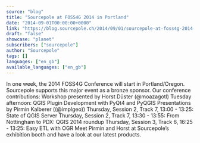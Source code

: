 ```yaml
---
source: "blog"
title: "Sourcepole at FOSS4G 2014 in Portland"
date: "2014-09-01T00:00:00+0000"
link: "https://blog.sourcepole.ch/2014/09/01/sourcepole-at-foss4g-2014-in-portland/"
draft: "false"
showcase: "planet"
subscribers: ["sourcepole"]
author: "Sourcepole"
tags: []
languages: ["en_gb"]
available_languages: ["en_gb"]
---
```


In one week, the 2014 FOSS4G Conference will start in Portland/Oregon. Sourcepole supports this major event as a bronze sponsor.
Our conference contributions:
Workshop presented by Horst Düster (@moazagotl)
Tuesday afternoon: QGIS Plugin Development with PyQt4 and PyQGIS Presentations by Pirmin Kalberer ((@implgeo))
Thursday, Session 2, Track 7, 13:00 - 13:25: State of QGIS Server Thursday, Session 2, Track 7, 13:30 - 13:55: From Nottingham to PDX: QGIS 2014 roundup Thursday, Session 3, Track 6, 16:25 - 13:25: Easy ETL with OGR Meet Pirmin and Horst at Sourcepole&rsquo;s exhibition booth and have a look at our latest products.
